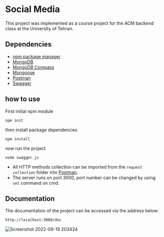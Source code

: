 ﻿# Social Media

This project was implemented as a course project for the ACM backend class at the University of Tehran.
## Dependencies
* [npm package manager](https://github.com/npm/cli)
* [MongoDB](https://www.mongodb.com/)
* [MongoDB Compass](https://github.com/mongodb-js/compass)
* [Mongoose](https://github.com/Automattic/mongoose)
* [Postman](https://www.postman.com/)
* [Swagger](https://github.com/swagger-api/swagger-ui)

## how to use
First initial npm module
```
npm init
```
then install package dependencies
```
npm install
```
now run the project
```
node swagger.js
```

* All HTTP methods collection can be imported from the `request collection` folder into [Postman](https://www.postman.com/).<br />
* The server runs on port 3000, port number can be changed by using `set` command on cmd.
## Documentation
The documentation of the project can be accessed via the address below:
```
http://localhost:3000/doc
```

![Screenshot 2022-09-19 203424](https://user-images.githubusercontent.com/88896798/191062261-a165ad4d-b885-473e-9ae2-8013d968d62f.png)



